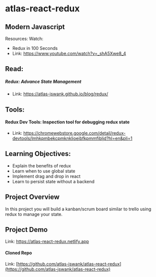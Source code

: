 # atlas-react-redux

## Modern Javascript
Resources:
Watch:

- Redux in 100 Seconds
- Link: https://www.youtube.com/watch?v=_shA5Xwe8_4

## Read:

##### Redux: Advance State Management
- Link: https://atlas-jswank.github.io/blog/redux/

## Tools:

#### Redux Dev Tools: Inspection tool for debugging redux state
- Link: https://chromewebstore.google.com/detail/redux-devtools/lmhkpmbekcpmknklioeibfkpmmfibljd?hl=en&pli=1

## Learning Objectives:

- Explain the benefits of redux
- Learn when to use global state
- Implement drag and drop in react
- Learn to persist state without a backend

## Project Overview
In this project you will build a kanban/scrum board similar to trello using redux to manage your state.

## Project Demo
Link: https://atlas-react-redux.netlify.app

#### Cloned Repo
Link: [https://github.com/atlas-jswank/atlas-react-redux](https://github.com/atlas-jswank/atlas-react-redux)
